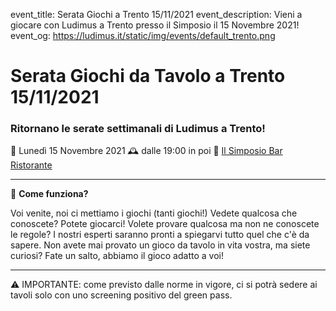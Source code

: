 event_title: Serata Giochi a Trento 15/11/2021
event_description: Vieni a giocare con Ludimus a Trento presso il Simposio il 15 Novembre 2021!
event_og: https://ludimus.it/static/img/events/default_trento.png

# Serata Giochi da Tavolo a Trento 15/11/2021

### Ritornano le serate settimanali di Ludimus a Trento!

📅 Lunedì 15 Novembre 2021
🕰 dalle 19:00 in poi
📍 [Il Simposio Bar Ristorante](https://g.page/ilsimposiotrento?share)

---

🎲 **Come funziona?**

Voi venite, noi ci mettiamo i giochi (tanti giochi!)
Vedete qualcosa che conoscete? Potete giocarci!
Volete provare qualcosa ma non ne conoscete le regole? I nostri esperti saranno pronti a spiegarvi tutto quel che c'è da sapere.
Non avete mai provato un gioco da tavolo in vita vostra, ma siete curiosi? Fate un salto, abbiamo il gioco adatto a voi!

---
⚠️ IMPORTANTE: come previsto dalle norme in vigore, ci si potrà sedere ai tavoli solo con uno screening positivo del green pass.

